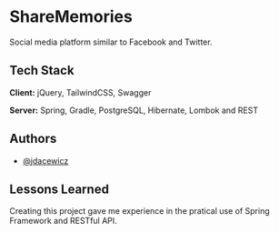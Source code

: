 # ShareMemories

Social media platform similar to Facebook and Twitter.


## Tech Stack

**Client:** jQuery, TailwindCSS, Swagger

**Server:** Spring, Gradle, PostgreSQL, Hibernate, Lombok and REST


## Authors

- [@jdacewicz](https://www.github.com/jdacewicz)


## Lessons Learned

Creating this project gave me experience in the pratical use of Spring Framework and RESTful API.
